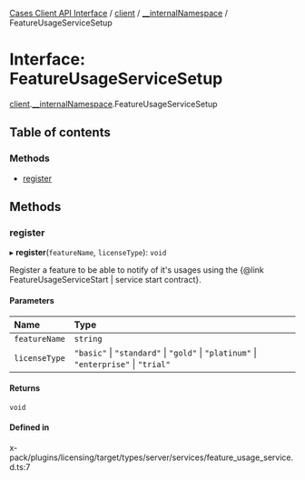[Cases Client API Interface](../README.md) / [client](../modules/client.md) / [\_\_internalNamespace](../modules/client.__internalNamespace.md) / FeatureUsageServiceSetup

# Interface: FeatureUsageServiceSetup

[client](../modules/client.md).[__internalNamespace](../modules/client.__internalNamespace.md).FeatureUsageServiceSetup

## Table of contents

### Methods

- [register](client.__internalNamespace.FeatureUsageServiceSetup.md#register)

## Methods

### register

▸ **register**(`featureName`, `licenseType`): `void`

Register a feature to be able to notify of it's usages using the {@link FeatureUsageServiceStart | service start contract}.

#### Parameters

| Name | Type |
| :------ | :------ |
| `featureName` | `string` |
| `licenseType` | ``"basic"`` \| ``"standard"`` \| ``"gold"`` \| ``"platinum"`` \| ``"enterprise"`` \| ``"trial"`` |

#### Returns

`void`

#### Defined in

x-pack/plugins/licensing/target/types/server/services/feature_usage_service.d.ts:7
